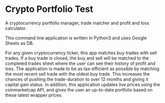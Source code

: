 # Crypto Portfolio Test
A cryptocurrency portfolio manager, trade matcher and profit and loss calculator. 

This command line application is written in Python3 and uses Google Sheets as DB. 

For any given cryptocurrency ticker, this app matches buy trades with sell trades. If a buy trade is closed, the buy and sell will be matched to the completed trades sheet where the user can see their history of profit and loss. The application is made to be as tax-efficient as possible by matching the most recent sell trade with the oldest buy trade. This increases the chances of pushing the trade-duration to over 12 months and giving it capital gain status. In addition, this application updates live prices using the coinmarketcap API, and gives the user an up-to-date portfolio based on these latest wrapper prices. 
